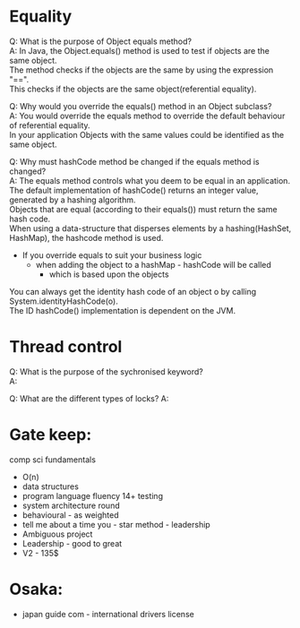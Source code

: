 # Equality

Q: What is the purpose of Object equals method?  
A: In Java, the Object.equals() method is used to test if objects are the same object.  
   The method checks if the objects are the same by using the expression "==".  
   This checks if the objects are the same object(referential equality).  

Q: Why would you override the equals() method in an Object subclass?  
A: You would override the equals method to override the default behaviour of referential equality.  
   In your application Objects with the same values could be identified as the same object.

Q: Why must hashCode method be changed if the equals method is changed?  
A: The equals method controls what you deem to be equal in an application.  
   The default implementation of hashCode() returns an integer value, generated by a hashing algorithm.    
   Objects that are equal (according to their equals()) must return the same hash code.  
   When using a data-structure that disperses elements by a hashing(HashSet, HashMap), the hashcode method is used.  
   - If you override equals to suit your business logic
     - when adding the object to a hashMap - hashCode will be called
       - which is based upon the objects

   You can always get the identity hash code of an object o by calling System.identityHashCode(o).  
   The ID hashCode() implementation is dependent on the JVM.  


# Thread control

Q: What is the purpose of the sychronised keyword?  
A: 

Q: What are the different types of locks?
A:  






Gate keep:
==========
comp sci fundamentals
- O(n)
- data structures
- program language fluency 14+ testing
- system architecture round
- behavioural - as weighted
- tell me about a time you - star method - leadership
- Ambiguous project
- Leadership - good to great
- V2 - 135$

Osaka:
======
- japan guide com -  international drivers license
